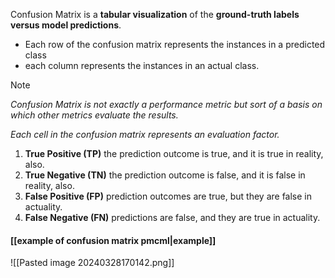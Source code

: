 Confusion Matrix is a **tabular visualization** of the **ground-truth labels versus model predictions**.
- Each row of the confusion matrix represents the instances in a predicted class 
- each column represents the instances in an actual class.
 
 >[!note] 
 >*Confusion Matrix is not exactly a performance metric but sort of a basis on which other metrics evaluate the results.*
 
 *Each cell in the confusion matrix represents an evaluation factor.*
1. **True Positive (TP)**
the prediction outcome is true, and it is true in reality, also.
2. **True Negative (TN)** 
 the prediction outcome is false, and it is false in reality, also.
3. **False Positive (FP)** 
 prediction outcomes are true, but they are false in actuality.
4. **False Negative (FN)**
predictions are false, and they are true in actuality.

#### [[example of confusion matrix pmcml|example]]
![[Pasted image 20240328170142.png]]
